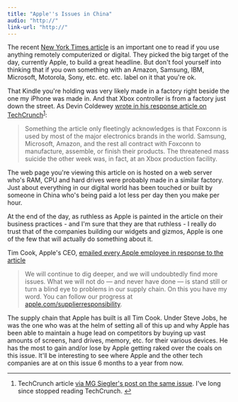 ```yaml
---
title: "Apple''s Issues in China"
audio: "http://"
link-url: "http://"
---
```

<p>The recent <a href="http://www.nytimes.com/2012/01/26/business/ieconomy-apples-ipad-and-the-human-costs-for-workers-in-china.html?_r=2&amp;pagewanted=all">New York Times article</a> is an important one to read if you use anything remotely computerized or digital. They picked the big target of the day, currently Apple, to build a great headline. But don't fool yourself into thinking that if you own something with an Amazon, Samsung, IBM, Microsoft, Motorola, Sony, etc. etc. etc. label on it that you're ok.</p>
<p>That Kindle you're holding was very likely made in a factory right beside the one my iPhone was made in. And that Xbox controller is from a factory just down the street. As Devin Coldewey <a href="http://techcrunch.com/2012/01/26/dirty-money/">wrote in his response article on TechCrunch</a><sup id="fnref-20026:1"><a href="#fn-20026:1" rel="footnote">1</a></sup>:</p>
<blockquote><p>
  Something the article only fleetingly acknowledges is that Foxconn is used by most of the major electronics brands in the world. Samsung, Microsoft, Amazon, and the rest all contract with Foxconn to manufacture, assemble, or finish their products. The threatened mass suicide the other week was, in fact, at an Xbox production facility.
</p></blockquote>
<p>The web page you're viewing this article on is hosted on a web server who's RAM, CPU and hard drives were probably made in a similar factory. Just about everything in our digital world has been touched or built by someone in China who's being paid a lot less per day then you make per hour.</p>
<p>At the end of the day, as ruthless as Apple is painted in the article on their business practices - and I'm sure that they are that ruthless - I really do trust that of the companies building our widgets and gizmos, Apple is one of the few that will actually do something about it.</p>
<p>Tim Cook, Apple's CEO, <a href="http://9to5mac.com/2012/01/26/tim-cook-responds-to-claims-of-factory-worker-mistreatment-we-care-about-every-worker-in-our-supply-chain/">emailed every Apple employee in response to the article</a></p>
<blockquote><p>
  We will continue to dig deeper, and we will undoubtedly find more issues. What we will not do — and never have done — is stand still or turn a blind eye to problems in our supply chain. On this you have my word. You can follow our progress at <a href="http://www.apple.com/supplierresponsibility/">apple.com/supplierresponsibility</a>.
</p></blockquote>
<p>The supply chain that Apple has built is all Tim Cook. Under Steve Jobs, he was the one who was at the helm of setting all of this up and why Apple has been able to maintain a huge lead on competitors by buying up vast amounts of screens, hard drives, memory, etc. for their various devices. He has the most to gain and/or lose by Apple getting raked over the coals on this issue. It'll be interesting to see where Apple and the other tech companies are at on this issue 6 months to a year from now.</p>
<div class="footnotes">
<hr />
<ol>
<li id="fn-20026:1">
TechCrunch article <a href="http://parislemon.com/post/16561630035/this-is-why-we-cant-have-nice-things">via MG Siegler's post on the same issue</a>. I've long since stopped reading TechCrunch.&#160;<a href="#fnref-20026:1" rev="footnote">&#8617;</a>
</li>
</ol>
</div>
